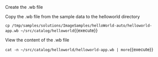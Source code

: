 Create the .wb file

Copy the .wb file from  the sample data to the helloworld directory

`cp /tmp/samples/solutions/ImageSamples/helloWorld-auto/helloworld-app.wb ~/src/catalog/helloworld`{{execute}}

View the content of the .wb file

`cat -n ~/src/catalog/helloworld/helloworld-app.wb | more`{{execute}}
